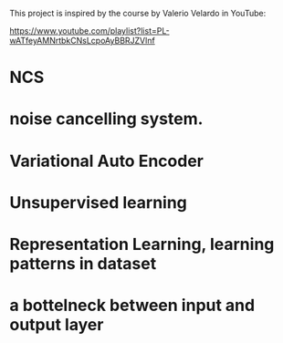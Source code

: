 This project is inspired by the course by Valerio Velardo in YouTube:

https://www.youtube.com/playlist?list=PL-wATfeyAMNrtbkCNsLcpoAyBBRJZVlnf 


# NCS
# noise cancelling system.
# Variational Auto Encoder
# Unsupervised learning
# Representation Learning, learning patterns in dataset
# a bottelneck between input and output layer

